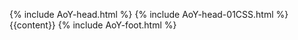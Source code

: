 {% include AoY-head.html %}
{% include AoY-head-01CSS.html %}
{{content}}
{% include AoY-foot.html %}